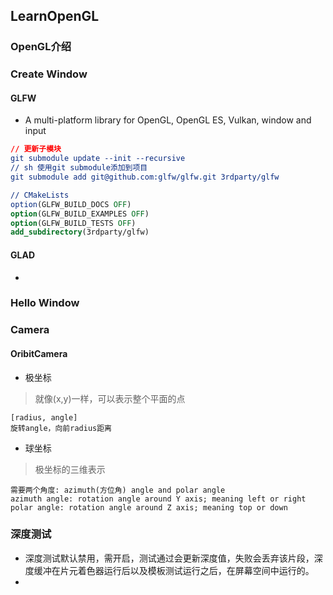## LearnOpenGL
### OpenGL介绍
### Create Window
#### GLFW
- A multi-platform library for OpenGL, OpenGL ES, Vulkan, window and input
```cmake
// 更新子模块
git submodule update --init --recursive
// sh 使用git submodule添加到项目
git submodule add git@github.com:glfw/glfw.git 3rdparty/glfw

// CMakeLists
option(GLFW_BUILD_DOCS OFF)
option(GLFW_BUILD_EXAMPLES OFF)
option(GLFW_BUILD_TESTS OFF)
add_subdirectory(3rdparty/glfw)

```
#### GLAD
-

### Hello Window


### Camera
#### OribitCamera
- 极坐标
> 就像(x,y)一样，可以表示整个平面的点
```
[radius, angle]
旋转angle，向前radius距离
```
- 球坐标
> 极坐标的三维表示
```
需要两个角度: azimuth(方位角) angle and polar angle
azimuth angle: rotation angle around Y axis; meaning left or right
polar angle: rotation angle around Z axis; meaning top or down
```

### 深度测试
- 深度测试默认禁用，需开启，测试通过会更新深度值，失败会丢弃该片段，深度缓冲在片元着色器运行后以及模板测试运行之后，在屏幕空间中运行的。
- 
